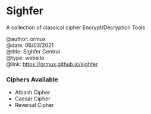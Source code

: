 # Sighfer
A collection of classical cipher Encrypt/Decryption Tools

@author: ormux  
@date: 06/03/2021  
@title: Sighfer Central  
@type: website  
@link: https://ormux.github.io/sighfer

### Ciphers Available
* Atbash Cipher  
* Caesar Cipher  
* Reversal Cipher  

